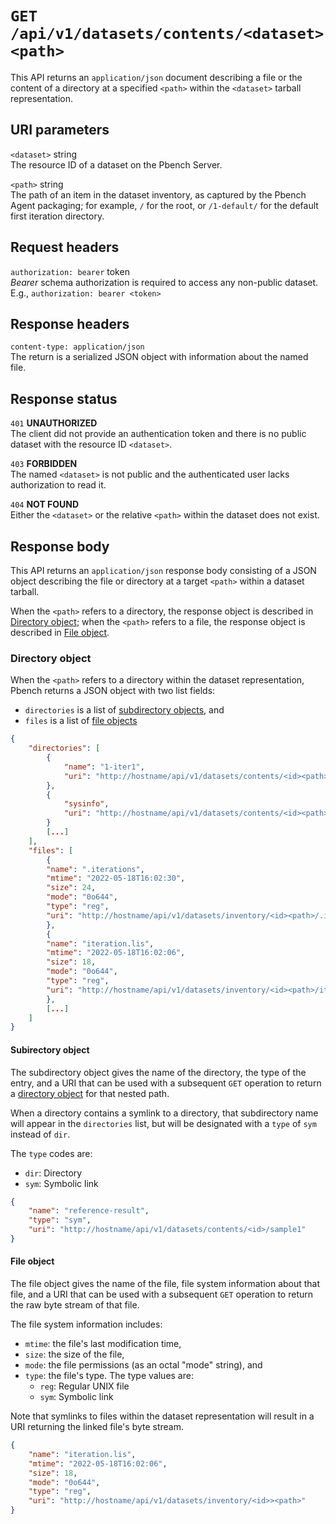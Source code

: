 # `GET /api/v1/datasets/contents/<dataset><path>`

This API returns an `application/json` document describing a file or the
content of a directory at a specified `<path>` within the `<dataset>` tarball
representation.

## URI parameters

`<dataset>` string \
The resource ID of a dataset on the Pbench Server.

`<path>`    string \
The path of an item in the dataset inventory, as captured by the Pbench Agent
packaging; for example, `/` for the root, or `/1-default/` for the default
first iteration directory.

## Request headers

`authorization: bearer` token \
*Bearer* schema authorization is required to access any non-public dataset.
E.g., `authorization: bearer <token>`

## Response headers

`content-type: application/json` \
The return is a serialized JSON object with information about the named file.

## Response status

`401`   **UNAUTHORIZED** \
The client did not provide an authentication token and there is no public
dataset with the resource ID `<dataset>`.

`403`   **FORBIDDEN** \
The named `<dataset>` is not public and the authenticated user lacks
authorization to read it.

`404`   **NOT FOUND** \
Either the `<dataset>` or the relative `<path>` within the dataset does not
exist.

## Response body

This API returns an `application/json` response body consisting of a JSON
object describing the file or directory at a target `<path>` within a dataset
tarball.

When the `<path>` refers to a directory, the response object is described in
[Directory object](#directory-object); when the `<path>` refers to a file, the
response object is described in [File object](#file-object).

### Directory object

When the `<path>` refers to a directory within the dataset representation,
Pbench returns a JSON object with two list fields:
* `directories` is a list of [subdirectory objects](#subirectory-object), and
* `files` is a list of [file objects](#file-object)

```json
{
    "directories": [
        {
            "name": "1-iter1",
            "uri": "http://hostname/api/v1/datasets/contents/<id><path>/1-iter1"
        },
        {
            "sysinfo",
            "uri": "http://hostname/api/v1/datasets/contents/<id><path>/sysinfo"
        }
        [...]
    ],
    "files": [
        {
        "name": ".iterations",
        "mtime": "2022-05-18T16:02:30",
        "size": 24,
        "mode": "0o644",
        "type": "reg",
        "uri": "http://hostname/api/v1/datasets/inventory/<id><path>/.iterations"
        },
        {
        "name": "iteration.lis",
        "mtime": "2022-05-18T16:02:06",
        "size": 18,
        "mode": "0o644",
        "type": "reg",
        "uri": "http://hostname/api/v1/datasets/inventory/<id><path>/iteration.lis"
        },
        [...]
    ]
}
```

#### Subirectory object

The subdirectory object gives the name of the directory, the type of the entry,
and a URI that can be used with a subsequent `GET` operation to return a
[directory object](#directory-object) for that nested path.

When a directory contains a symlink to a directory, that subdirectory name will
appear in the `directories` list, but will be designated with a `type` of
`sym` instead of `dir`.

The `type` codes are:
* `dir`: Directory
* `sym`: Symbolic link

```json
{
    "name": "reference-result",
    "type": "sym",
    "uri": "http://hostname/api/v1/datasets/contents/<id>/sample1"
}
```

#### File object

The file object gives the name of the file, file system information about that
file, and a URI that can be used with a subsequent `GET` operation to return
the raw byte stream of that file.

The file system information includes:
* `mtime`: the file's last modification time,
* `size`: the size of the file,
* `mode`: the file permissions (as an octal "mode" string), and
* `type`: the file's type. The type values are:
  * `reg`: Regular UNIX file
  * `sym`: Symbolic link

Note that symlinks to files within the dataset representation will result in a
URI returning the linked file's byte stream.

```json
{
    "name": "iteration.lis",
    "mtime": "2022-05-18T16:02:06",
    "size": 18,
    "mode": "0o644",
    "type": "reg",
    "uri": "http://hostname/api/v1/datasets/inventory/<id>><path>"
}
```
